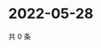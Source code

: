 # 2022-05-28

共 0 条

<!-- BEGIN WEIBO -->
<!-- 最后更新时间 Sat May 28 2022 23:01:19 GMT+0800 (China Standard Time) -->

<!-- END WEIBO -->
